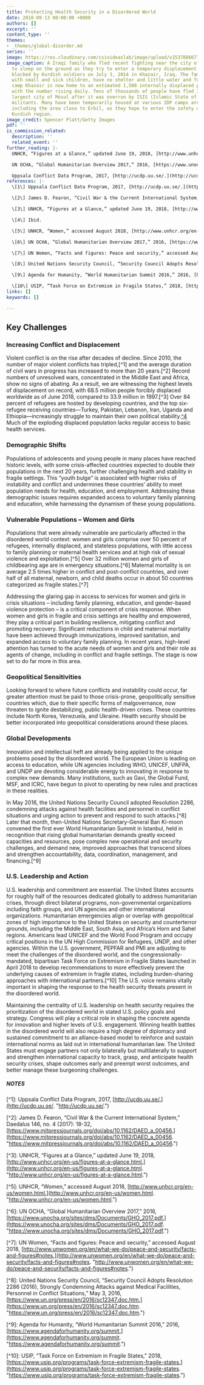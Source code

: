 ```yaml
---
title: Protecting Health Security in a Disordered World
date: 2018-09-13 00:00:00 +0000
authors: []
excerpt: ''
content_type: ''
themes:
- _themes/global-disorder.md
series: ''
image: https://res.cloudinary.com/csisideaslab/image/upload/v1537886677/health-commission/Global-Disorder.jpg
image_caption: A Iraqi family who fled recent fighting near the city of Mosul prepares
  to sleep on the ground as they try to enter a temporary displacement camp but are
  blocked by Kurdish soldiers on July 3, 2014 in Khazair, Iraq. The families, many
  with small and sick children, have no shelter and little water and food. The displacement
  camp Khazair is now home to an estimated 1,500 internally displaced persons (IDP's)
  with the number rising daily. Tens of thousands of people have fled Iraq's second
  largest city of Mosul after it was overrun by ISIS (Islamic State of Iraq and Syria)
  militants. Many have been temporarily housed at various IDP camps around the region
  including the area close to Erbil, as they hope to enter the safety of the nearby
  Kurdish region.
image_credit: Spencer Platt/Getty Images
pdf: ''
is_commission_related:
  description: ''
  related_event: ''
further_reading: |-
  UNHCR, “Figures at a Glance,” updated June 19, 2018, [http://www.unhcr.org/en-us/figures-at-a-glance.html.](http://www.unhcr.org/en-us/figures-at-a-glance.html. "http://www.unhcr.org/en-us/figures-at-a-glance.html.")

  UN OCHA, “Global Humanitarian Overview 2017,” 2016, [https://www.unocha.org/sites/dms/Documents/GHO_2017.pdf.](https://www.unocha.org/sites/dms/Documents/GHO_2017.pdf. "https://www.unocha.org/sites/dms/Documents/GHO_2017.pdf.")

  Uppsala Conflict Data Program, 2017, [http://ucdp.uu.se/.](http://ucdp.uu.se/. "http://ucdp.uu.se/.")
references: |-
  \[1\] Uppsala Conflict Data Program, 2017, [http://ucdp.uu.se/.](http://ucdp.uu.se/. "http://ucdp.uu.se/.")

  \[2\] James D. Fearon, “Civil War & the Current International System,” Daedalus 146, no. 4 (2017): 18-32, [https://www.mitpressjournals.org/doi/abs/10.1162/DAED_a_00456.](https://www.mitpressjournals.org/doi/abs/10.1162/DAED_a_00456. "https://www.mitpressjournals.org/doi/abs/10.1162/DAED_a_00456.")

  \[3\] UNHCR, “Figures at a Glance,” updated June 19, 2018, [http://www.unhcr.org/en-us/figures-at-a-glance.html.](http://www.unhcr.org/en-us/figures-at-a-glance.html. "http://www.unhcr.org/en-us/figures-at-a-glance.html.")

  \[4\] Ibid.

  \[5\] UNHCR, “Women,” accessed August 2018, [http://www.unhcr.org/en-us/women.html.](http://www.unhcr.org/en-us/women.html. "http://www.unhcr.org/en-us/women.html.")

  \[6\] UN OCHA, “Global Humanitarian Overview 2017,” 2016, [https://www.unocha.org/sites/dms/Documents/GHO_2017.pdf.](https://www.unocha.org/sites/dms/Documents/GHO_2017.pdf. "https://www.unocha.org/sites/dms/Documents/GHO_2017.pdf.")

  \[7\] UN Women, “Facts and figures: Peace and security,” accessed August 2018, [http://www.unwomen.org/en/what-we-do/peace-and-security/facts-and-figures#notes.](http://www.unwomen.org/en/what-we-do/peace-and-security/facts-and-figures#notes. "http://www.unwomen.org/en/what-we-do/peace-and-security/facts-and-figures#notes.")

  \[8\] United Nations Security Council, “Security Council Adopts Resolution 2286 (2016), Strongly Condemning Attacks against Medical Facilities, Personnel in Conflict Situations,” May 3, 2016, [https://www.un.org/press/en/2016/sc12347.doc.htm.](https://www.un.org/press/en/2016/sc12347.doc.htm. "https://www.un.org/press/en/2016/sc12347.doc.htm.")

  \[9\] Agenda for Humanity, “World Humanitarian Summit 2016,” 2016, [https://www.agendaforhumanity.org/summit.](https://www.agendaforhumanity.org/summit. "https://www.agendaforhumanity.org/summit.")

  \[10\] USIP, “Task Force on Extremism in Fragile States,” 2018, [https://www.usip.org/programs/task-force-extremism-fragile-states.](https://www.usip.org/programs/task-force-extremism-fragile-states. "https://www.usip.org/programs/task-force-extremism-fragile-states.")
links: []
keywords: []

---
```

## Key Challenges

### Increasing Conflict and Displacement

Violent conflict is on the rise after decades of decline. Since 2010, the number of major violent conflicts has tripled,\[^1\] and the average duration of civil wars in progress has increased to more than 20 years.\[^2\] Record numbers of unresolved wars, concentrated in the Middle East and Africa, show no signs of abating. As a result, we are witnessing the highest levels of displacement on record, with 68.5 million people forcibly displaced worldwide as of June 2018, compared to 33.9 million in 1997.\[^3\] Over 84 percent of refugees are hosted by developing countries, and the top six-refugee receiving countries—Turkey, Pakistan, Lebanon, Iran, Uganda and Ethiopia—increasingly struggle to maintain their own political stability.[^4](Ibid.) Much of the exploding displaced population lacks regular access to basic health services.

### Demographic Shifts

Populations of adolescents and young people in many places have reached historic levels, with some crisis-affected countries expected to double their populations in the next 20 years, further challenging health and stability in fragile settings. This “youth bulge” is associated with higher risks of instability and conflict and undermines these countries’ ability to meet population needs for health, education, and employment. Addressing these demographic issues requires expanded access to voluntary family planning and education, while harnessing the dynamism of these young populations.

### Vulnerable Populations – Women and Girls

Populations that were already vulnerable are particularly affected in the disordered world context: women and girls comprise over 50 percent of refugees, internally displaced, and stateless populations, with little access to family planning or maternal health services and at high risk of sexual violence and exploitation.\[^5\] Over 32 million women and girls of childbearing age are in emergency situations.\[^6\] Maternal mortality is on average 2.5 times higher in conflict and post-conflict countries, and over half of all maternal, newborn, and child deaths occur in about 50 countries categorized as fragile states.\[^7\]

Addressing the glaring gap in access to services for women and girls in crisis situations – including family planning, education, and gender-based violence protection – is a critical component of crisis response. When women and girls in fragile and crisis settings are healthy and empowered, they play a critical part in building resilience, mitigating conflict and promoting recovery. Significant reductions in child and maternal mortality have been achieved through immunizations, improved sanitation, and expanded access to voluntary family planning. In recent years, high-level attention has turned to the acute needs of women and girls and their role as agents of change, including in conflict and fragile settings. The stage is now set to do far more in this area.

### Geopolitical Sensitivities

Looking forward to where future conflicts and instability could occur, far greater attention must be paid to those crisis-prone, geopolitically sensitive countries which, due to their specific forms of malgovernance, now threaten to ignite destabilizing, public health-driven crises. These countries include North Korea, Venezuela, and Ukraine. Health security should be better incorporated into geopolitical considerations around these places.

### Global Developments

Innovation and intellectual heft are already being applied to the unique problems posed by the disordered world. The European Union is leading on access to education, while UN agencies including WHO, UNICEF, UNFPA, and UNDP are devoting considerable energy to innovating in response to complex new demands. Many institutions, such as Gavi, the Global Fund, MSF, and ICRC, have begun to pivot to operating by new rules and practices in these realities.

In May 2016, the United Nations Security Council adopted Resolution 2286, condemning attacks against health facilities and personnel in conflict situations and urging action to prevent and respond to such attacks.\[^8\] Later that month, then-United Nations Secretary-General Ban Ki-moon convened the first ever World Humanitarian Summit in Istanbul, held in recognition that rising global humanitarian demands greatly exceed capacities and resources, pose complex new operational and security challenges, and demand new, improved approaches that transcend siloes and strengthen accountability, data, coordination, management, and financing.\[^9\]

### U.S. Leadership and Action

U.S. leadership and commitment are essential. The United States accounts for roughly half of the resources dedicated globally to address humanitarian crises, through direct bilateral programs, non-governmental organizations including faith groups, and UN agencies and other international organizations. Humanitarian emergencies align or overlap with geopolitical zones of high importance to the United States on security and counterterror grounds, including the Middle East, South Asia, and Africa’s Horn and Sahel regions. Americans lead UNICEF and the World Food Program and occupy critical positions in the UN High Commission for Refugees, UNDP, and other agencies. Within the U.S. government, PEPFAR and PMI are adjusting to meet the challenges of the disordered world, and the congressionally-mandated, bipartisan Task Force on Extremism in Fragile States launched in April 2018 to develop recommendations to more effectively prevent the underlying causes of extremism in fragile states, including burden-sharing approaches with international partners.\[^10\] The U.S. voice remains vitally important in shaping the response to the health security threats present in the disordered world.

Maintaining the centrality of U.S. leadership on health security requires the prioritization of the disordered world in stated U.S. policy goals and strategy. Congress will play a critical role in shaping the concrete agenda for innovation and higher levels of U.S. engagement. Winning health battles in the disordered world will also require a high degree of diplomacy and sustained commitment to an alliance-based model to reinforce and sustain international norms as laid out in international humanitarian law. The United States must engage partners not only bilaterally but multilaterally to support and strengthen international capacity to track, grasp, and anticipate health security crises, shape outcomes early and preempt worst outcomes, and better manage these burgeoning challenges.

##### NOTES

\[^1\]: Uppsala Conflict Data Program, 2017, [http://ucdp.uu.se/.](http://ucdp.uu.se/. "http://ucdp.uu.se/.")

\[^2\]: James D. Fearon, “Civil War & the Current International System,” Daedalus 146, no. 4 (2017): 18-32, [https://www.mitpressjournals.org/doi/abs/10.1162/DAED_a_00456.](https://www.mitpressjournals.org/doi/abs/10.1162/DAED_a_00456. "https://www.mitpressjournals.org/doi/abs/10.1162/DAED_a_00456.")

\[^3\]: UNHCR, “Figures at a Glance,” updated June 19, 2018, [http://www.unhcr.org/en-us/figures-at-a-glance.html.](http://www.unhcr.org/en-us/figures-at-a-glance.html. "http://www.unhcr.org/en-us/figures-at-a-glance.html.")

\[^5\]: UNHCR, “Women,” accessed August 2018, [http://www.unhcr.org/en-us/women.html.](http://www.unhcr.org/en-us/women.html. "http://www.unhcr.org/en-us/women.html.")

\[^6\]: UN OCHA, “Global Humanitarian Overview 2017,” 2016, [https://www.unocha.org/sites/dms/Documents/GHO_2017.pdf.](https://www.unocha.org/sites/dms/Documents/GHO_2017.pdf. "https://www.unocha.org/sites/dms/Documents/GHO_2017.pdf.")

\[^7\]: UN Women, “Facts and figures: Peace and security,” accessed August 2018, [http://www.unwomen.org/en/what-we-do/peace-and-security/facts-and-figures#notes.](http://www.unwomen.org/en/what-we-do/peace-and-security/facts-and-figures#notes. "http://www.unwomen.org/en/what-we-do/peace-and-security/facts-and-figures#notes.")

\[^8\]: United Nations Security Council, “Security Council Adopts Resolution 2286 (2016), Strongly Condemning Attacks against Medical Facilities, Personnel in Conflict Situations,” May 3, 2016, [https://www.un.org/press/en/2016/sc12347.doc.htm.](https://www.un.org/press/en/2016/sc12347.doc.htm. "https://www.un.org/press/en/2016/sc12347.doc.htm.")

\[^9\]: Agenda for Humanity, “World Humanitarian Summit 2016,” 2016, [https://www.agendaforhumanity.org/summit.](https://www.agendaforhumanity.org/summit. "https://www.agendaforhumanity.org/summit.")

\[^10\]: USIP, “Task Force on Extremism in Fragile States,” 2018, [https://www.usip.org/programs/task-force-extremism-fragile-states.](https://www.usip.org/programs/task-force-extremism-fragile-states. "https://www.usip.org/programs/task-force-extremism-fragile-states.")